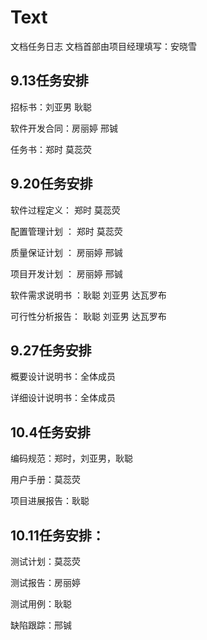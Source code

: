 # Text
文档任务日志
文档首部由项目经理填写：安晓雪

## 9.13任务安排

招标书：刘亚男 耿聪

软件开发合同：房丽婷 邢铖

任务书：郑时 莫蕊荧

## 9.20任务安排

软件过程定义： 郑时  莫蕊荧

配置管理计划 ： 郑时  莫蕊荧

质量保证计划 ： 房丽婷 邢铖  

项目开发计划 ：  房丽婷 邢铖

软件需求说明书 ：耿聪  刘亚男 达瓦罗布

可行性分析报告： 耿聪  刘亚男  达瓦罗布

## 9.27任务安排

概要设计说明书：全体成员

详细设计说明书：全体成员

## 10.4任务安排
编码规范：郑时，刘亚男，耿聪

用户手册：莫蕊荧

项目进展报告：耿聪

## 10.11任务安排：
测试计划：莫蕊荧

测试报告：房丽婷

测试用例：耿聪

缺陷跟踪：邢铖


